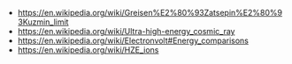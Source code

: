 - https://en.wikipedia.org/wiki/Greisen%E2%80%93Zatsepin%E2%80%93Kuzmin_limit
- https://en.wikipedia.org/wiki/Ultra-high-energy_cosmic_ray
- https://en.wikipedia.org/wiki/Electronvolt#Energy_comparisons
- https://en.wikipedia.org/wiki/HZE_ions

